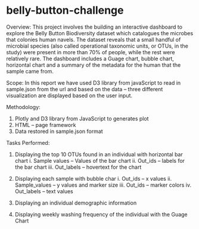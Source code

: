 # belly-button-challenge

Overview:
This project involves the 	building an interactive dashboard to explore the Belly Button Biodiversity dataset which catalogues the microbes that colonies human navels. The dataset reveals that a small handful of microbial species (also called operational taxonomic units, or OTUs, in the study) were present in more than 70% of people, while the rest were relatively rare. The dashboard includes a Guage chart, bubble chart, horizontal chart and a summary of the metadata for the human that the sample came from. 

Scope: 
In this report we have used D3 library from javaScript to read in sample.json from the url and based on the data – three different visualization are displayed based on the user input. 


Methodology:
1.	Plotly and D3 library from JavaScript to generates plot
2.	HTML – page framework
3.	Data restored in sample.json format

Tasks Performed:

1.	Displaying the top 10 OTUs found in an individual with horizontal bar chart 
        i.	Sample values – Values of the bar chart
        ii.	Out_ids – labels for the bar chart
        iii.	Out_labels – hovertext for the chart

2.	Displaying each sample with bubble char 
        i.	Out_ids – x values 
        ii.	Sample_values – y values and marker size
        iii.	Out_ids – marker colors
        iv.	Out_labels – text values

3.	Displaying an individual demographic information
   
5.	Displaying weekly washing frequency of the individual with the Guage Chart 
